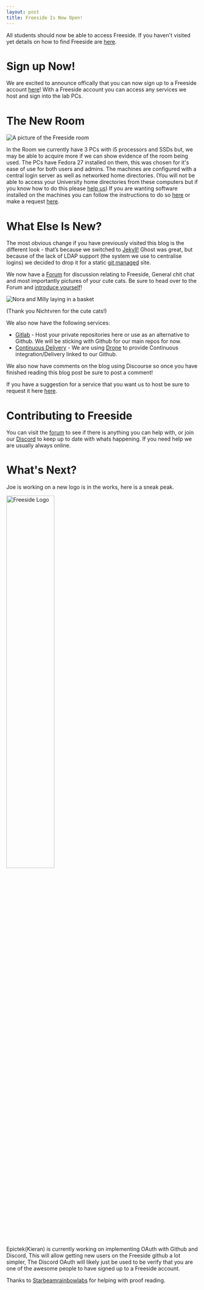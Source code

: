 ```yaml
---
layout: post
title: Freeside Is Now Open!
---
```


All students should now be able to access Freeside. If you haven't visited yet details on how to find Freeside are [here](https://forums.freeside.co.uk/t/finding-the-freeside-room/50/1).

# Sign up Now!
We are excited to announce offically that you can now sign up to a Freeside account [here](https://register.freeside.co.uk/)! With a Freeside account you can access any services we host and sign into the lab PCs.

# The New Room

![A picture of the Freeside room](https://i.imgur.com/t57p8l2.jpg)

In the Room we currently have 3 PCs with i5 processors and SSDs but, we may be able to acquire more if we can show evidence of the room being used. The PCs have Fedora 27 installed on them, this was chosen for it's ease of use for both users and admins. The machines are configured with a central login server as well as networked home directories. (You will not be able to access your University home directories from these computers but if you know how to do this please [help us](https://forums.freeside.co.uk/t/g-drive-mounting-script/30))
If you are wanting software installed on the machines you can follow the instructions to do so [here](https://github.com/FreesideHull/Freeside-Fabfiles) or make a request [here](https://forums.freeside.co.uk/c/freeside/requests).

# What Else Is New?
The most obvious change if you have previously visited this blog is the different look - that’s because we switched to [Jekyll!](https://jekyllrb.com/) Ghost was great, but because of the lack of LDAP support (the system we use to centralise logins) we decided to drop it for a static [git managed](https://github.com/FreesideHull/Freeside-Blog) site.


We now have a [Forum](https://forums.freeside.co.uk) for discussion relating to Freeside, General chit chat and most importantly pictures of your cute cats. Be sure to head over to the Forum and [introduce yourself](https://forums.freeside.co.uk/c/introductions)!

![Nora and Milly laying in a basket](https://i.imgur.com/g5wewN6.jpg)

(Thank you Nichtvren for the cute cats!)

We also now have the following services: 
* [Gitlab](https://gitlab.freeside.co.uk) - Host your private repositories here or use as an alternative to Github. We will be sticking with Github for our main repos for now.
* [Continuous Delivery](https://ci.freeside.co.uk) - We are using [Drone](http://drone.io) to provide Continuous integration/Delivery linked to our Github.

We also now have comments on the blog using Discourse so once you have finished reading this blog post be sure to post a comment!

If you have a suggestion for a service that you want us to host be sure to request it here [here](https://forums.freeside.co.uk/c/freeside/issues).

# Contributing to Freeside

You can visit the [forum](https://forums.freeside.co.uk/c/freeside) to see if there is anything you can help with, or join our [Discord](http://discord.freeside.co.uk) to keep up to date with whats happening. If you need help we are usually always online.

# What's Next?

Joe is working on a new logo is in the works, here is a sneak peak.

<img alt="Freeside Logo" src="https://cdn.discordapp.com/attachments/364428045093699598/428533288957771779/unknown.png" style="width: 50%;"> 

Epictek(Kieran) is currently working on implementing OAuth with Github and Discord, This will allow getting new users on the Freeside github a lot simpler, The Discord OAuth will likely just be used to be verify that you are one of the awesome people to have signed up to a Freeside account.

Thanks to [Starbeamrainbowlabs](https://starbeamrainbowlabs.com/) for helping with proof reading.
